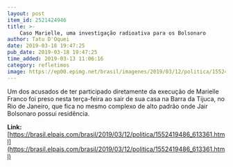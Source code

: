 ```yaml
---
layout: post
item_id: 2521424946
title: >-
    Caso Marielle, uma investigação radioativa para os Bolsonaro
author: Tatu D'Oquei
date: 2019-03-18 19:47:25
pub_date: 2019-03-18 19:47:25
time_added: 2019-03-13 11:06:16
category: refletimos
image: https://ep00.epimg.net/brasil/imagenes/2019/03/12/politica/1552419486_613361_1552428911_rrss_normal.jpg
---
```


Um dos acusados de ter participado diretamente da execução de Marielle Franco foi preso nesta terça-feira ao sair de sua casa na Barra da Tijuca, no Rio de Janeiro, que fica no mesmo complexo de alto padrão onde Jair Bolsonaro possui residência.

**Link:** [https://brasil.elpais.com/brasil/2019/03/12/politica/1552419486_613361.html](https://brasil.elpais.com/brasil/2019/03/12/politica/1552419486_613361.html)


